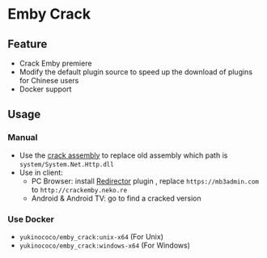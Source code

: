 # Emby Crack

## Feature

- Crack Emby premiere
- Modify the default plugin source to speed up the download of plugins for Chinese users
- Docker support

## Usage

### Manual

- Use the [crack assembly](https://github.com/YukiCoco/EmbyCrack/tree/master/assembly) to replace old assembly which path is  `system/System.Net.Http.dll`
- Use in client:
  - PC Browser: install [Redirector](https://chrome.google.com/webstore/detail/redirector/ocgpenflpmgnfapjedencafcfakcekcd) plugin , replace `https://mb3admin.com` to `http://crackemby.neko.re`
  - Android & Android TV: go to find a cracked version

### Use Docker

- `yukinococo/emby_crack:unix-x64` (For Unix)
- `yukinococo/emby_crack:windows-x64` (For Windows)
